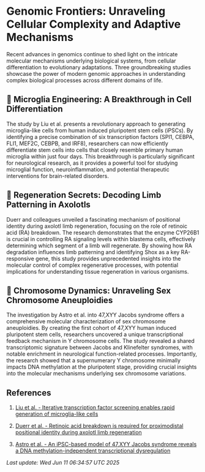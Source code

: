 # Genomic Frontiers: Unraveling Cellular Complexity and Adaptive Mechanisms

Recent advances in genomics continue to shed light on the intricate molecular mechanisms underlying biological systems, from cellular differentiation to evolutionary adaptations. Three groundbreaking studies showcase the power of modern genomic approaches in understanding complex biological processes across different domains of life.

## 🧬 Microglia Engineering: A Breakthrough in Cell Differentiation

The study by Liu et al. presents a revolutionary approach to generating microglia-like cells from human induced pluripotent stem cells (iPSCs). By identifying a precise combination of six transcription factors (SPI1, CEBPA, FLI1, MEF2C, CEBPB, and IRF8), researchers can now efficiently differentiate stem cells into cells that closely resemble primary human microglia within just four days. This breakthrough is particularly significant for neurological research, as it provides a powerful tool for studying microglial function, neuroinflammation, and potential therapeutic interventions for brain-related disorders.

## 🦎 Regeneration Secrets: Decoding Limb Patterning in Axolotls

Duerr and colleagues unveiled a fascinating mechanism of positional identity during axolotl limb regeneration, focusing on the role of retinoic acid (RA) breakdown. The research demonstrates that the enzyme CYP26B1 is crucial in controlling RA signaling levels within blastema cells, effectively determining which segment of a limb will regenerate. By showing how RA degradation influences limb patterning and identifying Shox as a key RA-responsive gene, this study provides unprecedented insights into the molecular control of complex regenerative processes, with potential implications for understanding tissue regeneration in various organisms.

## 🧪 Chromosome Dynamics: Unraveling Sex Chromosome Aneuploidies

The investigation by Astro et al. into 47,XYY Jacobs syndrome offers a comprehensive molecular characterization of sex chromosome aneuploidies. By creating the first cohort of 47,XYY human induced pluripotent stem cells, researchers uncovered a unique transcriptional feedback mechanism in Y chromosome cells. The study revealed a shared transcriptomic signature between Jacobs and Klinefelter syndromes, with notable enrichment in neurological function-related processes. Importantly, the research showed that a supernumerary Y chromosome minimally impacts DNA methylation at the pluripotent stage, providing crucial insights into the molecular mechanisms underlying sex chromosome variations.

## References

1. [Liu et al. - Iterative transcription factor screening enables rapid generation of microglia-like cells](https://pubmed.ncbi.nlm.nih.gov/40494892)

2. [Duerr et al. - Retinoic acid breakdown is required for proximodistal positional identity during axolotl limb regeneration](https://pubmed.ncbi.nlm.nih.gov/40494878)

3. [Astro et al. - An iPSC-based model of 47,XYY Jacobs syndrome reveals a DNA methylation-independent transcriptional dysregulation](https://pubmed.ncbi.nlm.nih.gov/40494628)

*Last update: Wed Jun 11 06:34:57 UTC 2025*
